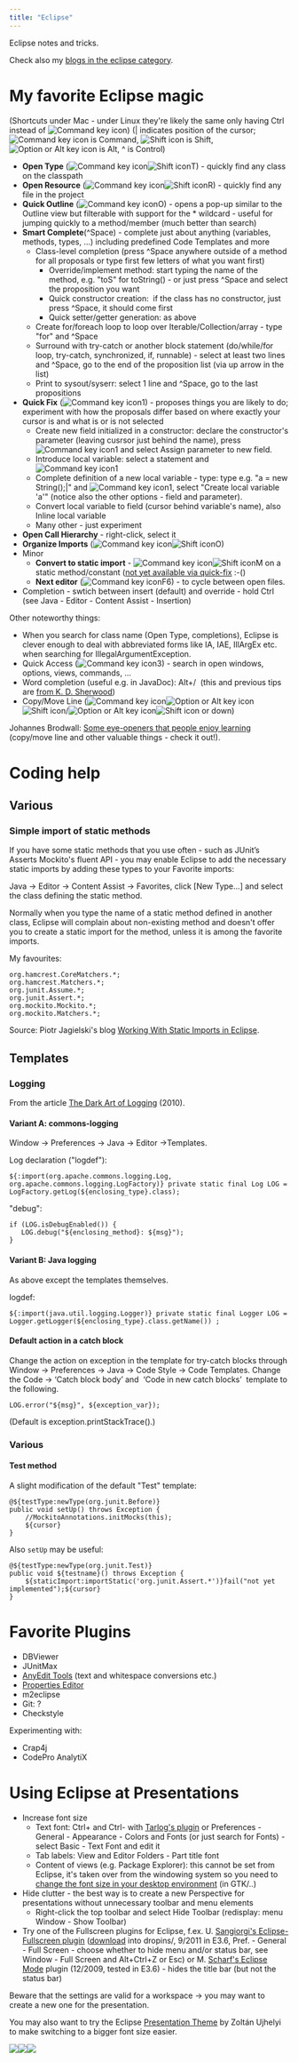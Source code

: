 ```yaml
---
title: "Eclipse"
---
```

Eclipse notes and tricks.

Check also my [blogs in the eclipse category](/category/eclipse/).

# My favorite Eclipse magic

(Shortcuts under Mac - under Linux they're likely the same only having Ctrl instead of ![Command key icon](http://km.support.apple.com/library/APPLE/APPLECARE_ALLGEOS/HT1343/ks_command.gif))
(| indicates position of the cursor; ![Command key icon](http://km.support.apple.com/library/APPLE/APPLECARE_ALLGEOS/HT1343/ks_command.gif) is Command, ![Shift icon](http://km.support.apple.com/library/APPLE/APPLECARE_ALLGEOS/HT1343/ks_shift.gif) is Shift, ![Option or Alt key icon](http://km.support.apple.com/library/APPLE/APPLECARE_ALLGEOS/HT1343/ks_option.gif) is Alt, ^ is Control)

  - **Open Type** (![Command key icon](http://km.support.apple.com/library/APPLE/APPLECARE_ALLGEOS/HT1343/ks_command.gif)![Shift icon](http://km.support.apple.com/library/APPLE/APPLECARE_ALLGEOS/HT1343/ks_shift.gif)T) - quickly find any class on the classpath
  - **Open Resource** (![Command key icon](http://km.support.apple.com/library/APPLE/APPLECARE_ALLGEOS/HT1343/ks_command.gif)![Shift icon](http://km.support.apple.com/library/APPLE/APPLECARE_ALLGEOS/HT1343/ks_shift.gif)R) - quickly find any file in the project
  - **Quick Outline** (![Command key icon](http://km.support.apple.com/library/APPLE/APPLECARE_ALLGEOS/HT1343/ks_command.gif)O) - opens a pop-up similar to the Outline view but filterable with support for the \* wildcard - useful for jumping quickly to a method/member (much better than search)
  - **Smart Complete**(^Space) - complete just about anything (variables, methods, types, ...) including predefined Code Templates and more
      - Class-level completion (press ^Space anywhere outside of a method for all proposals or type first few letters of what you want first)
          - Override/implement method: start typing the name of the method, e.g. "toS" for toString() - or just press ^Space and select the proposition you want
          - Quick constructor creation:  if the class has no constructor, just press ^Space, it should come first
          - Quick setter/getter generation: as above
      - Create for/foreach loop to loop over Iterable/Collection/array - type "for" and ^Space
      - Surround with try-catch or another block statement (do/while/for loop, try-catch, synchronized, if, runnable) - select at least two lines and ^Space, go to the end of the proposition list (via up arrow in the list)
      - Print to sysout/syserr: select 1 line and ^Space, go to the last propositions
  - **Quick Fix** (![Command key icon](http://km.support.apple.com/library/APPLE/APPLECARE_ALLGEOS/HT1343/ks_command.gif)1) - proposes things you are likely to do; experiment with how the proposals differ based on where exactly your cursor is and what is or is not selected
      - Create new field initialized in a constructor: declare the constructor's parameter (leaving cusrsor just behind the name), press ![Command key icon](http://km.support.apple.com/library/APPLE/APPLECARE_ALLGEOS/HT1343/ks_command.gif)1 and select Assign parameter to new field.
      - Introduce local variable: select a statement and ![Command key icon](http://km.support.apple.com/library/APPLE/APPLECARE_ALLGEOS/HT1343/ks_command.gif)1
      - Complete definition of a new local variable - type: type e.g. "a = new String();|" and ![Command key icon](http://km.support.apple.com/library/APPLE/APPLECARE_ALLGEOS/HT1343/ks_command.gif)1, select "Create local variable 'a'" (notice also the other options - field and parameter).
      - Convert local variable to field (cursor behind variable's name), also Inline local variable
      - Many other - just experiment
  - **Open Call Hierarchy** - right-click, select it
  - **Organize Imports** (![Command key icon](http://km.support.apple.com/library/APPLE/APPLECARE_ALLGEOS/HT1343/ks_command.gif)![Shift icon](http://km.support.apple.com/library/APPLE/APPLECARE_ALLGEOS/HT1343/ks_shift.gif)O)
  - Minor
      - **Convert to static import** - ![Command key icon](http://km.support.apple.com/library/APPLE/APPLECARE_ALLGEOS/HT1343/ks_command.gif)![Shift icon](http://km.support.apple.com/library/APPLE/APPLECARE_ALLGEOS/HT1343/ks_shift.gif)M on a static method/constant ([not yet available via quick-fix](https://bugs.eclipse.org/bugs/show_bug.cgi?id=197850) :-()
      - **Next editor** (![Command key icon](http://km.support.apple.com/library/APPLE/APPLECARE_ALLGEOS/HT1343/ks_command.gif)F6) - to cycle between open files.
  - Completion - swtich between insert (default) and override - hold Ctrl (see Java - Editor - Content Assist - Insertion)

Other noteworthy things:

  - When you search for class name (Open Type, completions), Eclipse is clever enough to deal with abbreviated forms like IA, IAE, IllArgEx etc. when searching for IllegalArgumentException.
  - Quick Access (![Command key icon](http://km.support.apple.com/library/APPLE/APPLECARE_ALLGEOS/HT1343/ks_command.gif)3) - search in open windows, options, views, commands, ...
  - Word completion (useful e.g. in JavaDoc): Alt+/  (this and previous tips are [from K. D. Sherwood](http://blog.webfoot.com/2007/08/13/semi-robobait-way-cool-eclipse-keyboard-shortcuts/))
  - Copy/Move Line (![Command key icon](http://km.support.apple.com/library/APPLE/APPLECARE_ALLGEOS/HT1343/ks_command.gif)![Option or Alt key icon](http://km.support.apple.com/library/APPLE/APPLECARE_ALLGEOS/HT1343/ks_option.gif)![Shift icon](http://km.support.apple.com/library/APPLE/APPLECARE_ALLGEOS/HT1343/ks_shift.gif)/![Option or Alt key icon](http://km.support.apple.com/library/APPLE/APPLECARE_ALLGEOS/HT1343/ks_option.gif)![Shift icon](http://km.support.apple.com/library/APPLE/APPLECARE_ALLGEOS/HT1343/ks_shift.gif) or down)

Johannes Brodwall: [Some eye-openers that people enjoy learning](http://johannesbrodwall.com/2010/02/18/using-eclipse-better/) (copy/move line and other valuable things - check it out\!).

# Coding help

## Various

### Simple import of static methods

If you have some static methods that you use often - such as JUnit’s Asserts Mockito's fluent API - you may enable Eclipse to add the necessary static imports by adding these types to your Favorite imports:

Java -\> Editor -\> Content Assist -\> Favorites, click \[New Type...\] and select the class defining the static method.

Normally when you type the name of a static method defined in another class, Eclipse will complain about non-existing method and doesn't offer you to create a static import for the method, unless it is among the favorite imports.

My favourites:

    org.hamcrest.CoreMatchers.*;
    org.hamcrest.Matchers.*;
    org.junit.Assume.*;
    org.junit.Assert.*;
    org.mockito.Mockito.*;
    org.mockito.Matchers.*;

Source: Piotr Jagielski's blog [Working With
Static Imports in Eclipse](http://piotrjagielski.com/blog/working-with-static-imports-in-eclipse/).

## Templates

### Logging

From the article [The Dark Art of Logging](http://blog.yohanliyanage.com/2010/11/the-dark-art-of-logging/) (2010).

#### Variant A: commons-logging

Window -\> Preferences -\> Java -\> Editor -\>Templates.

Log declaration ("logdef"):


    ${:import(org.apache.commons.logging.Log, org.apache.commons.logging.LogFactory)} private static final Log LOG = LogFactory.getLog(${enclosing_type}.class);



"debug":


    if (LOG.isDebugEnabled()) {
       LOG.debug("${enclosing_method}: ${msg}");
    }

#### Variant B: Java logging

As above except the templates themselves.

logdef:


    ${:import(java.util.logging.Logger)} private static final Logger LOG = Logger.getLogger(${enclosing_type}.class.getName()) ;

#### Default action in a catch block

Change the action on exception in the template for try-catch blocks through Window -\> Preferences -\> Java -\> Code Style -\> Code Templates. Change the Code -\> ‘Catch block body’ and  ‘Code in new catch blocks’  template to the following.


    LOG.error("${msg}", ${exception_var});



(Default is exception.printStackTrace().)

### Various

#### Test method

A slight modification of the default "Test" template:


    @${testType:newType(org.junit.Before)}
    public void setUp() throws Exception {
        //MockitoAnnotations.initMocks(this);
        ${cursor}
    }



Also `setUp` may be useful:


    @${testType:newType(org.junit.Test)}
    public void ${testname}() throws Exception {
        ${staticImport:importStatic('org.junit.Assert.*')}fail("not yet implemented");${cursor}
    }

# Favorite Plugins

  - DBViewer
  - JUnitMax
  - [AnyEdit Tools](http://andrei.gmxhome.de/anyedit/) (text and whitespace conversions etc.)
  - [Properties Editor](http://propedit.sourceforge.jp/index_en.html)
  - m2eclipse
  - Git: ?
  - Checkstyle

Experimenting with:

  - Crap4j
  - CodePro AnalytiX

# Using Eclipse at Presentations

  - Increase font size
      - Text font: Ctrl+ and Ctrl- with [Tarlog's plugin](http://code.google.com/p/tarlog-plugins/) or Preferences - General - Appearance - Colors and Fonts (or just search for Fonts) - select Basic - Text Font and edit it
      - Tab labels: View and Editor Folders - Part title font
      - Content of views (e.g. Package Explorer): this cannot be set from Eclipse, it's taken over from the windowing system so you need to [change the font size in your desktop environment](http://techtavern.wordpress.com/2008/09/24/smaller-font-sizes-for-eclipse-on-linux/) (in GTK/..)
  - Hide clutter - the best way is to create a new Perspective for presentations without unnecessary toolbar and menu elements
      - Right-click the top toolbar and select Hide Toolbar (redisplay: menu Window - Show Toolbar)
  - Try one of the Fullscreen plugins for Eclipse, f.ex. U. [Sangiorgi's Eclipse-Fullscreen plugin](https://github.com/ugosan/Eclipse-Fullscreen/) ([download](https://github.com/ugosan/Eclipse-Fullscreen/blob/master/build/plugins/org.ugosan.eclipse.fullscreen_1.0.8.jar?raw=true) into dropins/, 9/2011 in E3.6, Pref. - General - Full Screen - choose whether to hide menu and/or status bar, see Window - Full Screen and Alt+Ctrl+Z or Esc) or M. [Scharf's Eclipse Mode](http://marketplace.eclipse.org/content/fullscreen-mode) plugin (12/2009, tested in E3.6) - hides the title bar (but not the status bar)

Beware that the settings are valid for a workspace -\> you may want to create a new one for the presentation.

You may also want to try the Eclipse [Presentation Theme](https://github.com/ujhelyiz/Presentation-Theme) by Zoltán Ujhelyi to make switching to a bigger font size easier.

<div class="linkscent-iconblock" style="float:none!important;border:0 solid #ff0000!important;background:none repeat scroll center center transparent!important;width:auto!important;height:auto!important;display:block!important;overflow:visible!important;position:static!important;text-indent:0!important;z-index:auto!important;max-width:none!important;min-width:0!important;max-height:none!important;min-height:0!important;left:auto!important;top:auto!important;bottom:auto!important;right:auto!important;line-height:16px!important;white-space:nowrap!important;margin:0!important;padding:0!important;">

![](//interclue/content/cluecore/skins/default/pixel.gif)![](//interclue/content/cluecore/skins/default/pixel.gif)![](//interclue/content/cluecore/skins/default/pixel.gif)

</div>
